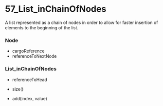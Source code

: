 # 57_List_inChainOfNodes
A list represented as a chain of nodes in order to allow for faster insertion of elements to the beginning of the list.

### Node
- cargoReference 
- referenceToNextNode

### List_inChainOfNodes
- referenceToHead

- size()
- add(index, value)
